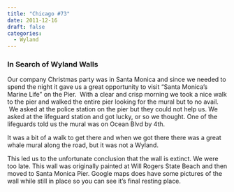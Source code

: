 ```yaml
---
title: "Chicago #73"
date: 2011-12-16
draft: false
categories:
  - Wyland
---
```

### In Search of Wyland Walls

Our company Christmas party was in Santa Monica and since we needed to spend the night it gave us a great opportunity to visit “Santa Monica’s Marine Life” on the Pier.  With a clear and crisp morning we took a nice walk to the pier and walked the entire pier looking for the mural but to no avail.  We asked at the police station on the pier but they could not help us. We asked at the lifeguard station and got lucky, or so we thought. One of the lifeguards told us the mural was on Ocean Blvd by 4th.

It was a bit of a walk to get there and when we got there there was a great whale mural along the road, but it was not a Wyland.

This led us to the unfortunate conclusion that the wall is extinct. We were too late. This wall was originally painted at Will Rogers State Beach and then moved to Santa Monica Pier. Google maps does have some pictures of the wall while still in place so you can see it’s final resting place.